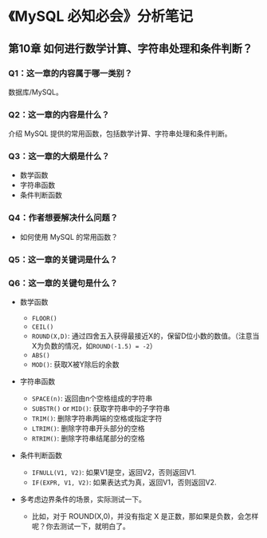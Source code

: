 # 《MySQL 必知必会》分析笔记

## 第10章 如何进行数学计算、字符串处理和条件判断？

### Q1：这一章的内容属于哪一类别？

数据库/MySQL。

### Q2：这一章的内容是什么？

介绍 MySQL 提供的常用函数，包括数学计算、字符串处理和条件判断。

### Q3：这一章的大纲是什么？

- 数学函数
- 字符串函数
- 条件判断函数

### Q4：作者想要解决什么问题？

- 如何使用 MySQL 的常用函数？

### Q5：这一章的关键词是什么？

### Q6：这一章的关键句是什么？

- 数学函数
  - `FLOOR()`
  - `CEIL()`
  - `ROUND(X,D)`: 通过四舍五入获得最接近X的，保留D位小数的数值。（注意当X为负数的情况，如`ROUND(-1.5) = -2`）
  - `ABS()`
  - `MOD()`: 获取X被Y除后的余数

- 字符串函数
  - `SPACE(n)`: 返回由n个空格组成的字符串
  - `SUBSTR()` or `MID()`: 获取字符串中的子字符串
  - `TRIM()`: 删除字符串两端的空格或指定字符
  - `LTRIM()`: 删除字符串开头部分的空格
  - `RTRIM()`: 删除字符串结尾部分的空格

- 条件判断函数
  - `IFNULL(V1, V2)`: 如果V1是空，返回V2，否则返回V1.
  - `IF(EXPR, V1, V2)`: 如果表达式为真，返回V1，否则返回V2.

- 多考虑边界条件的场景，实际测试一下。
  - 比如，对于 ROUND(X,0)，并没有指定 X 是正数，那如果是负数，会怎样呢？你去测试一下，就明白了。
